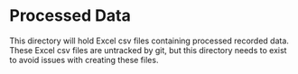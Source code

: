 # Processed Data
This directory will hold Excel csv files containing processed recorded data. These Excel csv files are untracked by git, but this directory needs to exist to avoid issues with creating these files.
